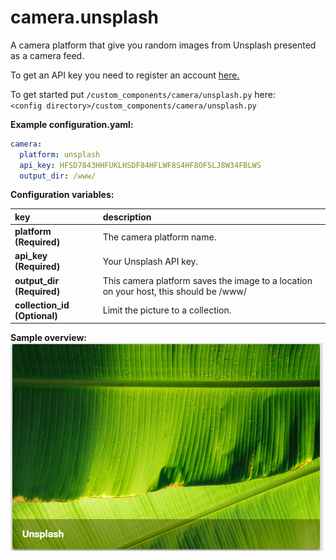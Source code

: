 # camera.unsplash

A camera platform that give you random images from Unsplash presented as a camera feed.

To get an API key you need to register an account [here.](https://unsplash.com/developers)
  
To get started put `/custom_components/camera/unsplash.py` here:  
`<config directory>/custom_components/camera/unsplash.py`  
  
**Example configuration.yaml:**

```yaml
camera:
  platform: unsplash
  api_key: HFSD7843HHFUKLHSDF84HFLWF8S4HF8OFSLJ8W34FBLWS
  output_dir: /www/
```

**Configuration variables:**  

key | description  
:--- | :---  
**platform (Required)** | The camera platform name.  
**api_key (Required)** | Your Unsplash API key.
**output_dir (Required)** | This camera platform saves the image to a location on your host, this should be /www/  
**collection_id (Optional)** | Limit the picture to a collection.

**Sample overview:**\
![sample](sample.png)
